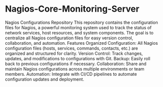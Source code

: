 # Nagios-Core-Monitoring-Server
 Nagios Configurations Repository This repository contains the configuration files for Nagios, a powerful monitoring system used to track the status of network services, host resources, and system components. The goal is to centralize all Nagios configuration files for easy version control, collaboration, and automation.  Features Organized Configuration: All Nagios configuration files (hosts, services, commands, contacts, etc.) are organized and structured for clarity. Version Control: Track changes, updates, and modifications to configurations with Git. Backup: Easily roll back to previous configurations if necessary. Collaboration: Share and maintain Nagios configurations across multiple environments or team members. Automation: Integrate with CI/CD pipelines to automate configuration updates and deployment.
